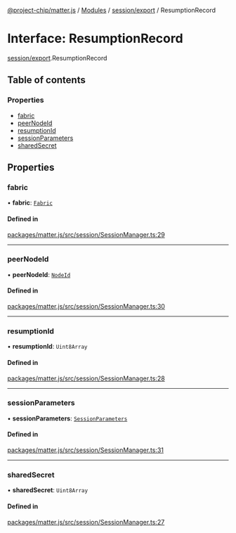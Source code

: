 [@project-chip/matter.js](../README.md) / [Modules](../modules.md) / [session/export](../modules/session_export.md) / ResumptionRecord

# Interface: ResumptionRecord

[session/export](../modules/session_export.md).ResumptionRecord

## Table of contents

### Properties

- [fabric](session_export.ResumptionRecord.md#fabric)
- [peerNodeId](session_export.ResumptionRecord.md#peernodeid)
- [resumptionId](session_export.ResumptionRecord.md#resumptionid)
- [sessionParameters](session_export.ResumptionRecord.md#sessionparameters)
- [sharedSecret](session_export.ResumptionRecord.md#sharedsecret)

## Properties

### fabric

• **fabric**: [`Fabric`](../classes/fabric_export.Fabric.md)

#### Defined in

[packages/matter.js/src/session/SessionManager.ts:29](https://github.com/project-chip/matter.js/blob/558e12c94a201592c28c7bc0743705360b3e5ca6/packages/matter.js/src/session/SessionManager.ts#L29)

___

### peerNodeId

• **peerNodeId**: [`NodeId`](../modules/datatype_export.md#nodeid)

#### Defined in

[packages/matter.js/src/session/SessionManager.ts:30](https://github.com/project-chip/matter.js/blob/558e12c94a201592c28c7bc0743705360b3e5ca6/packages/matter.js/src/session/SessionManager.ts#L30)

___

### resumptionId

• **resumptionId**: `Uint8Array`

#### Defined in

[packages/matter.js/src/session/SessionManager.ts:28](https://github.com/project-chip/matter.js/blob/558e12c94a201592c28c7bc0743705360b3e5ca6/packages/matter.js/src/session/SessionManager.ts#L28)

___

### sessionParameters

• **sessionParameters**: [`SessionParameters`](session_export.SessionParameters.md)

#### Defined in

[packages/matter.js/src/session/SessionManager.ts:31](https://github.com/project-chip/matter.js/blob/558e12c94a201592c28c7bc0743705360b3e5ca6/packages/matter.js/src/session/SessionManager.ts#L31)

___

### sharedSecret

• **sharedSecret**: `Uint8Array`

#### Defined in

[packages/matter.js/src/session/SessionManager.ts:27](https://github.com/project-chip/matter.js/blob/558e12c94a201592c28c7bc0743705360b3e5ca6/packages/matter.js/src/session/SessionManager.ts#L27)
